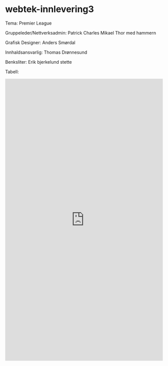 # webtek-innlevering3
Tema: Premier League

Gruppeleder/Nettverksadmin: Patrick Charles Mikael Thor med hammern

Grafisk Designer:  Anders Smørdal

Innhaldsansvarlig: Thomas Drønnesund

Benksliter: Erik bjerkelund stette

Tabell:
<iframe src="http://www.btfstats.com/widgets/leagues-table.php?name=England%3APremier+League&type=0" 
width="100%" height="900px" scrolling="no" frameBorder="0"></iframe>
